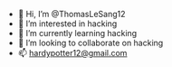 - 👋 Hi, I’m @ThomasLeSang12
- 👀 I’m interested in hacking
- 🌱 I’m currently learning hacking
- 💞️ I’m looking to collaborate on hacking
- 📫 hardypotter12@gmail.com

<!---
ThomasLeSang12/ThomasLeSang12 is a ✨ special ✨ repository because its `README.md` (this file) appears on your GitHub profile.
You can click the Preview link to take a look at your changes.
--->

